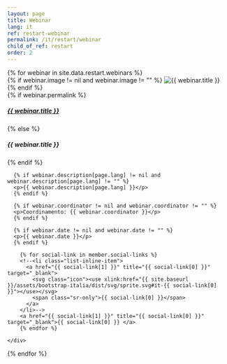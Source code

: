 ```yaml
---
layout: page
title: Webinar
lang: it
ref: restart-webinar
permalink: /it/restart/webinar
child_of_ref: restart
order: 2
---
```


<div class="card-columns">
  {% for webinar in site.data.restart.webinars %}
  <div class="card border rounded">
    {% if webinar.image != nil and webinar.image != "" %}
    <img class="card-img-top" src="/assets/images/restart/{{ webinar.ref }}.{{ webinar.image }}" alt="{{ webinar.title }}">
    {% endif %}
    <div class="card-body">
      {% if webinar.permalink %}
        <a href="{{ webinar.permalink }}" class="card-link"><h5 class="card-title">{{ webinar.title }}</h5></a>
      {% else %}
        <h5 class="card-title">{{ webinar.title }}</h5>
      {% endif %}

      {% if webinar.description[page.lang] != nil and webinar.description[page.lang] != "" %}
      <p>{{ webinar.description[page.lang] }}</p>
      {% endif %}

      {% if webinar.coordinator != nil and webinar.coordinator != "" %}
      <p>Coordinamento: {{ webinar.coordinator }}</p>
      {% endif %}

      {% if webinar.date != nil and webinar.date != "" %}
      <p>{{ webinar.date }}</p>
      {% endif %}

        {% for social-link in member.social-links %}
        <!--<li class="list-inline-item">
          <a href="{{ social-link[1] }}" title="{{ social-link[0] }}" target="_blank">
            <svg class="icon"><use xlink:href="{{ site.baseurl }}/assets/bootstrap-italia/dist/svg/sprite.svg#it-{{ social-link[0] }}"></use></svg>
            <span class="sr-only">{{ social-link[0] }}</span>
          </a>
        </li>-->
        <a href="{{ social-link[1] }}" title="{{ social-link[0] }}" target="_blank">{{ social-link[0] }} </a>
        {% endfor %}

    </div>
  </div>
  {% endfor %}
</div>
